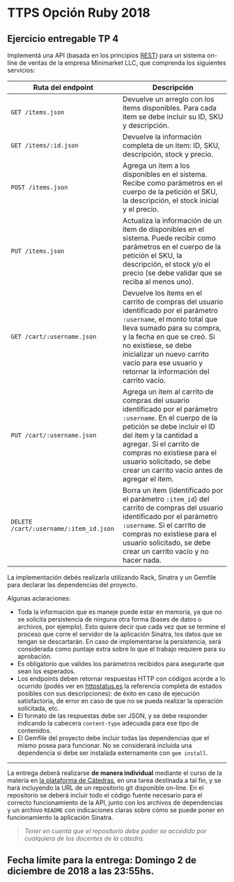 # TTPS Opción Ruby 2018
## Ejercicio entregable TP 4

Implementá una API (basada en los principios [REST](https://en.wikipedia.org/wiki/Representational_state_transfer)) para un sistema on-line de ventas de la empresa Minimarket LLC, que comprenda los siguientes servicios:

| Ruta del endpoint | Descripción |
| ----------------- | ----------- |
| `GET /items.json` | Devuelve un arreglo con los ítems disponibles. Para cada item se debe incluir su ID, SKU y descripción. |
| `GET /items/:id.json` | Devuelve la información completa de un item: ID, SKU, descripción, stock y precio. |
| `POST /items.json` | Agrega un item a los disponibles en el sistema. Recibe como parámetros en el cuerpo de la petición el SKU, la descripción, el stock inicial y el precio. |
| `PUT /items.json` | Actualiza la información de un item de disponibles en el sistema. Puede recibir como parámetros en el cuerpo de la petición el SKU, la descripción, el stock y/o el precio (se debe validar que se reciba al menos uno). |
| `GET /cart/:username.json` | Devuelve los ítems en el carrito de compras del usuario identificado por el parámetro `:username`, el monto total que lleva sumado para su compra, y la fecha en que se creó. Si no existiese, se debe inicializar un nuevo carrito vacío para ese usuario y retornar la información del carrito vacío. |
| `PUT /cart/:username.json` | Agrega un item al carrito de compras del usuario identificado por el parámetro `:username`. En el cuerpo de la petición se debe incluir el ID del item y la cantidad a agregar. Si el carrito de compras no existiese para el usuario solicitado, se debe crear un carrito vacío antes de agregar el item. |
| `DELETE /cart/:username/:item_id.json` | Borra un item (identificado por el parámetro `:item_id`) del carrito de compras del usuario identificado por el parámetro `:username`. Si el carrito de compras no existiese para el usuario solicitado, se debe crear un carrito vacío y no hacer nada. |

La implementación debés realizarla utilizando Rack, Sinatra y un Gemfile para declarar las dependencias del proyecto.

Algunas aclaraciones:
* Toda la información que es maneje puede estar en memoria, ya que no se solicita persistencia de ninguna otra forma (bases de datos o archivos, por ejemplo). Esto quiere decir que cada vez que se termine el proceso que corre el servidor de la aplicación Sinatra, los datos que se tengan se descartarán. En caso de implementarse la persistencia, será considerada como puntaje extra sobre lo que el trabajo requiere para su aprobación.
* Es obligatorio que valides los parámetros recibidos para asegurarte que sean los esperados.
* Los endpoints deben retornar respuestas HTTP con códigos acorde a lo ocurrido (podés ver en [httpstatus.es](https://httpstatuses.com) la referencia completa de estados posibles con sus descripciones): de éxito en caso de ejecución satisfactoria, de error en caso de que no se pueda realizar la operación solicitada, etc.
* El formato de las respuestas debe ser JSON, y se debe responder indicando la cabecera `content-type` adecuada para ese tipo de contenidos.
* El Gemfile del proyecto debe incluir todas las dependencias que el mismo posea para funcionar. No se considerará incluida una dependencia si debe ser instalada externamente con `gem install`.

- - -

La entrega deberá realizarse **de manera individual** mediante el curso de la materia en [la plataforma de Cátedras](https://catedras.info.unlp.edu.ar/), en una tarea destinada a tal fin, y se hará incluyendo la URL de un repositorio git disponible on-line. En el repositorio se deberá incluir todo el código fuente necesario para el correcto funcionamiento de la API, junto con los archivos de dependencias y un archivo `README` con indicaciones claras sobre cómo se puede poner en funcionamiento la aplicación Sinatra.

> _Tener en cuenta que el repositorio debe poder se accedido por cualquiera de los docentes de la cátedra._

## Fecha límite para la entrega: **Domingo 2 de diciembre de 2018 a las 23:55hs**.
